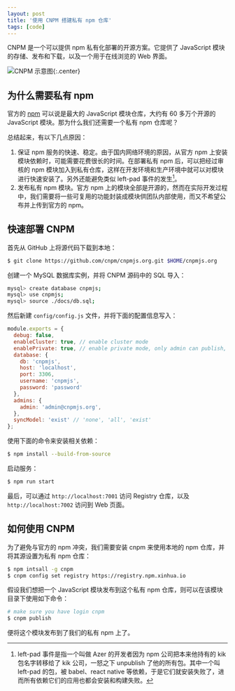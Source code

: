 ```yaml
---
layout: post
title: '使用 CNPM 搭建私有 npm 仓库'
tags: [code]
---
```


CNPM 是一个可以提供 npm 私有化部署的开源方案。它提供了 JavaScript 模块的存储、发布和下载，以及一个用于在线浏览的 Web 界面。

![CNPM 示意图]({{site.img_url}}/cnpm-architecture.png){:.center}

## 为什么需要私有 npm

官方的 [npm](https://www.npmjs.com/) 可以说是最大的 JavaScript 模块仓库，大约有 60 多万个开源的 JavaScript 模块。那为什么我们还需要一个私有 npm 仓库呢？

总结起来，有以下几点原因：

1. 保证 npm 服务的快速、稳定。由于国内网络环境的原因，从官方 npm 上安装模块依赖时，可能需要花费很长的时间。在部署私有 npm 后，可以把经过审核的 npm 模块加入到私有仓库，这样在开发环境和生产环境中就可以对模块进行快速安装了。另外还能避免类似 left-pad 事件的发生[^1]。
2. 发布私有 npm 模块。官方 npm 上的模块全部是开源的，然而在实际开发过程中，我们需要将一些可复用的功能封装成模块供团队内部使用，而又不希望公布并上传到官方的 npm。


## 快速部署 CNPM

首先从 GitHub 上将源代码下载到本地：

```sh
$ git clone https://github.com/cnpm/cnpmjs.org.git $HOME/cnpmjs.org
```

创建一个 MySQL 数据库实例，并将 CNPM 源码中的 SQL 导入：

```sh
mysql> create database cnpmjs;
mysql> use cnpmjs;
mysql> source ./docs/db.sql;
```

然后新建 `config/config.js` 文件，并将下面的配置信息写入：

```js
module.exports = {
  debug: false,
  enableCluster: true, // enable cluster mode
  enablePrivate: true, // enable private mode, only admin can publish, other use just can sync package from source npm
  database: {
    db: 'cnpmjs',
    host: 'localhost',
    port: 3306,
    username: 'cnpmjs',
    password: 'password'
  },
  admins: {
    admin: 'admin@cnpmjs.org',
  },
  syncModel: 'exist' // 'none', 'all', 'exist'
};
```

使用下面的命令来安装相关依赖：

```sh
$ npm install --build-from-source
```

启动服务：

```sh
$ npm run start
```

最后，可以通过 `http://localhost:7001` 访问 Registry 仓库，以及 `http://localhost:7002` 访问到 Web 页面。

## 如何使用 CNPM

为了避免与官方的 npm 冲突，我们需要安装 cnpm 来使用本地的 npm 仓库，并将其源设置为私有 npm 仓库：

```sh
$ npm intsall -g cnpm
$ cnpm config set registry https://registry.npm.xinhua.io
```

假设我们想把一个 JavaScript 模块发布到这个私有 npm 仓库，则可以在该模块目录下使用如下命令：

```sh
# make sure you have login cnpm
$ cnpm publish
```

便将这个模块发布到了我们的私有 npm 上了。


[^1]: left-pad 事件是指一个叫做 Azer 的开发者因为 npm 公司把本来他持有的 kik 包名字转移给了 kik 公司，一怒之下 unpublish 了他的所有包。其中一个叫 left-pad 的包，被 babel、react native 等依赖，于是它们就安装失败了，进而所有依赖它们的应用也都会安装和构建失败。